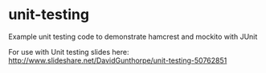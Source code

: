 # unit-testing
Example unit testing code to demonstrate hamcrest and mockito with JUnit

For use with Unit testing slides here:
http://www.slideshare.net/DavidGunthorpe/unit-testing-50762851
